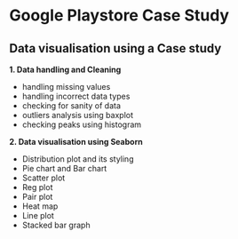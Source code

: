 
# Google Playstore Case Study

## Data visualisation using a Case study

**1. Data handling and Cleaning**
 
   - handling missing values
   - handling incorrect data types
   - checking for sanity of data
   - outliers analysis using baxplot
   - checking peaks using histogram
   
**2. Data visualisation using Seaborn**
   
   - Distribution plot and its styling
   - Pie chart and Bar chart
   - Scatter plot
   - Reg plot
   - Pair plot
   - Heat map
   - Line plot
   - Stacked bar graph


```python

```

